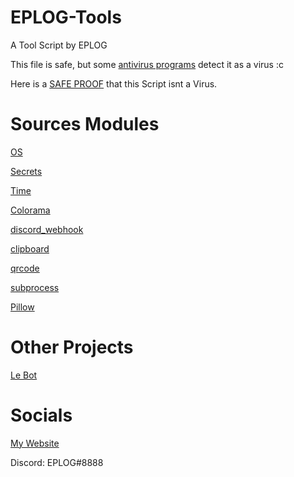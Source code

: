 # EPLOG-Tools
A Tool Script by EPLOG

This file is safe, but some [antivirus programs](https://www.virustotal.com/gui/file-analysis/YjAyMDdjODVjMDU5YmQ4NmJkOWM1YzYwNzdjN2E3MGE6MTY0NTM2OTkwNA==) detect it as a virus :c

Here is a [SAFE PROOF](https://www.youtube.com/watch?v=uLKG4QSaq-s) that this Script isnt a Virus.

# Sources Modules
[OS](https://docs.python.org/3/library/os.html)

[Secrets](https://docs.python.org/3/library/secrets.html)

[Time](https://docs.python.org/3/library/time.html)

[Colorama](https://pypi.org/project/colorama/)

[discord_webhook](https://pypi.org/project/discord-webhook/)

[clipboard](https://pypi.org/project/clipboard/)

[qrcode](https://pypi.org/project/qrcode/)

[subprocess](https://docs.python.org/3/library/subprocess.html)

[Pillow](https://pypi.org/project/Pillow/)

# Other Projects
[Le Bot](https://lebot.eplogx.de)

# Socials

[My Website](https://eplogx.de)

Discord: EPLOG#8888
